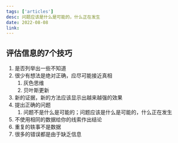 ```yaml
---
tags: ['articles']
desc: 问题应该是什么是可能的，什么正在发生
date: 2022-08-08
link: 
---
```



## 评估信息的7个技巧
1. 是否列举出一些不知道
2. 很少有想法是绝对正确，应尽可能接近真相
	1. 灰色思维
	2. 贝叶斯更新
3. 新的证据，新的方法应该显示出越来越强的效果
4. 提出正确的问题
	1. 问题不是什么是可能的；问题应该是什么是可能的，什么正在发生
5. 不使用相同的数据给你的线索作出结论
6. 重复的轶事不是数据
7. 很多的错误都是由于缺乏信息
